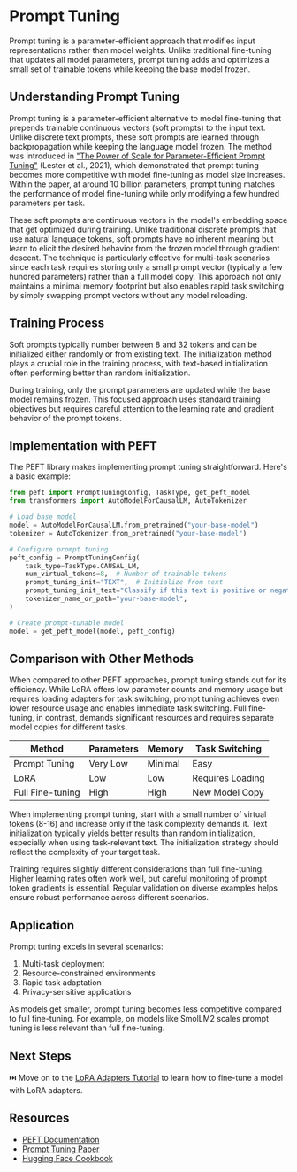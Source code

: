 # Prompt Tuning

Prompt tuning is a parameter-efficient approach that modifies input representations rather than model weights. Unlike traditional fine-tuning that updates all model parameters, prompt tuning adds and optimizes a small set of trainable tokens while keeping the base model frozen.

## Understanding Prompt Tuning

Prompt tuning is a parameter-efficient alternative to model fine-tuning that prepends trainable continuous vectors (soft prompts) to the input text. Unlike discrete text prompts, these soft prompts are learned through backpropagation while keeping the language model frozen. The method was introduced in ["The Power of Scale for Parameter-Efficient Prompt Tuning"](https://arxiv.org/abs/2104.08691) (Lester et al., 2021), which demonstrated that prompt tuning becomes more competitive with model fine-tuning as model size increases. Within the paper, at around 10 billion parameters, prompt tuning matches the performance of model fine-tuning while only modifying a few hundred parameters per task.

These soft prompts are continuous vectors in the model's embedding space that get optimized during training. Unlike traditional discrete prompts that use natural language tokens, soft prompts have no inherent meaning but learn to elicit the desired behavior from the frozen model through gradient descent. The technique is particularly effective for multi-task scenarios since each task requires storing only a small prompt vector (typically a few hundred parameters) rather than a full model copy. This approach not only maintains a minimal memory footprint but also enables rapid task switching by simply swapping prompt vectors without any model reloading.

## Training Process

Soft prompts typically number between 8 and 32 tokens and can be initialized either randomly or from existing text. The initialization method plays a crucial role in the training process, with text-based initialization often performing better than random initialization.

During training, only the prompt parameters are updated while the base model remains frozen. This focused approach uses standard training objectives but requires careful attention to the learning rate and gradient behavior of the prompt tokens.

## Implementation with PEFT

The PEFT library makes implementing prompt tuning straightforward. Here's a basic example:

```python
from peft import PromptTuningConfig, TaskType, get_peft_model
from transformers import AutoModelForCausalLM, AutoTokenizer

# Load base model
model = AutoModelForCausalLM.from_pretrained("your-base-model")
tokenizer = AutoTokenizer.from_pretrained("your-base-model")

# Configure prompt tuning
peft_config = PromptTuningConfig(
    task_type=TaskType.CAUSAL_LM,
    num_virtual_tokens=8,  # Number of trainable tokens
    prompt_tuning_init="TEXT",  # Initialize from text
    prompt_tuning_init_text="Classify if this text is positive or negative:",
    tokenizer_name_or_path="your-base-model",
)

# Create prompt-tunable model
model = get_peft_model(model, peft_config)
```

## Comparison with Other Methods

When compared to other PEFT approaches, prompt tuning stands out for its efficiency. While LoRA offers low parameter counts and memory usage but requires loading adapters for task switching, prompt tuning achieves even lower resource usage and enables immediate task switching. Full fine-tuning, in contrast, demands significant resources and requires separate model copies for different tasks.

| Method | Parameters | Memory | Task Switching |
|--------|------------|---------|----------------|
| Prompt Tuning | Very Low | Minimal | Easy |
| LoRA | Low | Low | Requires Loading |
| Full Fine-tuning | High | High | New Model Copy |

When implementing prompt tuning, start with a small number of virtual tokens (8-16) and increase only if the task complexity demands it. Text initialization typically yields better results than random initialization, especially when using task-relevant text. The initialization strategy should reflect the complexity of your target task.

Training requires slightly different considerations than full fine-tuning. Higher learning rates often work well, but careful monitoring of prompt token gradients is essential. Regular validation on diverse examples helps ensure robust performance across different scenarios.

## Application

Prompt tuning excels in several scenarios:

1. Multi-task deployment
2. Resource-constrained environments
3. Rapid task adaptation
4. Privacy-sensitive applications

As models get smaller, prompt tuning becomes less competitive compared to full fine-tuning. For example, on models like SmolLM2 scales prompt tuning is less relevant than full fine-tuning. 

## Next Steps

⏭️ Move on to the [LoRA Adapters Tutorial](./notebooks/finetuning_lora_adapters.ipynb) to learn how to fine-tune a model with LoRA adapters.

## Resources
- [PEFT Documentation](https://huggingface.co/docs/peft)
- [Prompt Tuning Paper](https://arxiv.org/abs/2104.08691)
- [Hugging Face Cookbook](https://huggingface.co/learn/cookbook/prompt_tuning_peft)
